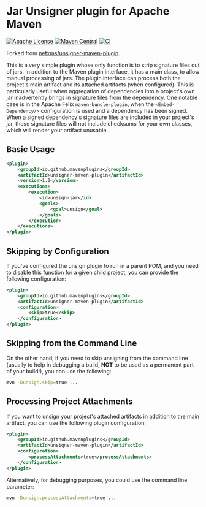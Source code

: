 # Jar Unsigner plugin for Apache Maven
[![Apache License](https://img.shields.io/github/license/mavenplugins/unsigner-maven-plugin?label=License)](./LICENSE)
[![Maven Central](https://img.shields.io/maven-central/v/io.github.mavenplugins/unsigner-maven-plugin.svg?label=Maven%20Central)](https://search.maven.org/artifact/io.github.mavenplugins/unsigner-maven-plugin)
[![CI](https://github.com/mavenplugins/unsigner-maven-plugin/actions/workflows/build_and_deploy.yml/badge.svg)](https://github.com/mavenplugins/unsigner-maven-plugin/actions/workflows/build_and_deploy.yml)

Forked from [netxms/unsigner-maven-plugin](https://github.com/netxms/maven-unsigner-plugin).

This is a very simple plugin whose only function is to strip signature files out of jars. In addition to the Maven plugin interface, it has a main class, to allow manual processing of jars. The plugin interface can process both the project's main artifact and its attached artifacts (when configured). This is particularly useful when aggregation of dependencies into a project's own jar inadvertently brings in signature files from the dependency. One notable case is in the Apache Felix `maven-bundle-plugin`, when the `<Embed-Dependency/>` configuration is used and a dependency has been signed. When a signed dependency's signature files are included in your project's jar, those signature files will not include checksums for your own classes, which will render your artifact unusable.

## Basic Usage

```xml
<plugin>
    <groupId>io.github.mavenplugins</groupId>
    <artifactId>unsigner-maven-plugin</artifactId>
    <version>1.0</version>
    <executions>
        <execution>
            <id>unsign-jar</id>
            <goals>
                <goal>unsign</goal>
            </goals>
        </execution>
    </executions>
</plugin>
```

## Skipping by Configuration

If you've configured the unsign plugin to run in a parent POM, and you need to disable this function for a given child project, you can provide the following configuration:

```xml
<plugin>
    <groupId>io.github.mavenplugins</groupId>
    <artifactId>unsigner-maven-plugin</artifactId>
    <configuration>
        <skip>true</skip>
    </configuration>
</plugin>
```

## Skipping from the Command Line

On the other hand, if you need to skip unsigning from the command line (usually to help in debugging a build, **NOT** to be used as a permanent part of your build!), you can use the following:

```sh
mvn -Dunsign.skip=true ...
```

## Processing Project Attachments

If you want to unsign your project's attached artifacts in addition to the main artifact, you can use the following plugin configuration:

```xml
<plugin>
    <groupId>io.github.mavenplugins</groupId>
    <artifactId>unsigner-maven-plugin</artifactId>
    <configuration>
        <processAttachments>true</processAttachments>
    </configuration>
</plugin>
```

Alternatively, for debugging purposes, you could use the command line parameter:

```sh
mvn -Dunsign.processAttachments=true ...
```
